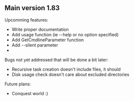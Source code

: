 ## Main version 1.83

Upcomming features:

- Write proper documentation
- Add usage function (ie --help or no option specified)
- Add GetCmdlineParameter function
- Add --silent parameter
- 

Bugs not yet addressed that will be done a bit later:

- Recursive task creation doesn't include files, it should
- Disk usage check doesn't care about excluded directories

Future plans:

- Conquest world :)
